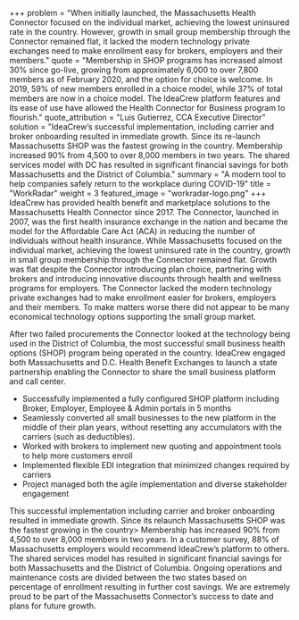 +++
problem = "When initially launched, the Massachusetts Health Connector focused on the individual market, achieving the lowest uninsured rate in the country. However, growth in small group membership through the Connector remained flat, it lacked the modern technology private exchanges need to make enrollment easy for brokers, employers and their members."
quote = "Membership in SHOP programs has increased almost 30% since go-live, growing from approximately 6,000 to over 7,800 members as of February 2020, and the option for choice is welcome. In 2019, 59% of new members enrolled in a choice model, while 37% of total members are now in a choice model. The IdeaCrew platform features and its ease of use have allowed the Health Connector for Business program to flourish."
quote_attribution = "Luis Gutierrez, CCA Executive Director"
solution = "IdeaCrew’s successful implementation, including carrier and broker onboarding resulted in immediate growth. Since its re-launch Massachusetts SHOP was the fastest growing in the country. Membership increased 90% from 4,500 to over 8,000 members in two years. The shared services model with DC has resulted in significant financial savings for both Massachusetts and the District of Columbia."
summary = "A modern tool to help companies safely return to the workplace during COVID-19"
title = "WorkRadar"
weight = 3
featured_image = "workradar-logo.png"
+++
IdeaCrew has provided health benefit and marketplace solutions to the Massachusetts Health Connector since 2017. The Connector, launched in 2007, was the first health insurance exchange in the nation and became the model for the Affordable Care Act (ACA) in reducing the number of individuals without health insurance. While Massachusetts focused on the individual market, achieving the lowest uninsured rate in the country, growth in small group membership through the Connector remained flat. Growth was flat despite the Connector introducing plan choice, partnering with brokers and introducing innovative discounts through health and wellness programs for employers. The Connector lacked the modern technology private exchanges had to make enrollment easier for brokers, employers and their members. To make matters worse there did not appear to be many economical technology options supporting the small group market.  
  
After two failed procurements the Connector looked at the technology being used in the District of Columbia, the most successful small business health options (SHOP) program being operated in the country. IdeaCrew engaged both Massachusetts and D.C. Health Benefit Exchanges to launch a state partnership enabling the Connector to share the small business platform and call center.

* Successfully implemented a fully configured SHOP platform including Broker, Employer, Employee & Admin portals in 5 months
* Seamlessly converted all small businesses to the new platform in the middle of their plan years, without resetting any accumulators with the carriers (such as deductibles).
* Worked with brokers to implement new quoting and appointment tools to help more customers enroll
* Implemented flexible EDI integration that minimized changes required by carriers
* Project managed both the agile implementation and diverse stakeholder engagement

This successful implementation including carrier and broker onboarding resulted in immediate growth. Since its relaunch Massachusetts SHOP was the fastest growing in the country> Membership has increased 90% from 4,500 to over 8,000 members in two years. In a customer survey, 88% of Massachusetts employers would recommend IdeaCrew’s platform to others. The shared services model has resulted in significant financial savings for both Massachusetts and the District of Columbia. Ongoing operations and maintenance costs are divided between the two states based on percentage of enrollment resulting in further cost savings. We are extremely proud to be part of the Massachusetts Connector’s success to date and plans for future growth.
